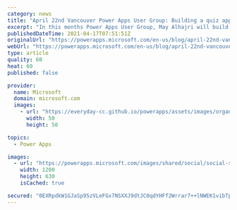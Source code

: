 ```yaml
---
category: news
title: "April 22nd Vancouver Power Apps User Group: Building a quiz app with Power Apps and Sharepoint by May Alhajri and Scott Durow"
excerpt: "In this months Power Apps User Group, May Alhajri will build a quiz by using Power Apps and Sharepoint as our data source.\r\nWhen: April 22nd, 2021 6pm PST\r\nWhere: https://aka.ms/VancouverUG"
publishedDateTime: 2021-04-17T07:51:51Z
originalUrl: "https://powerapps.microsoft.com/en-us/blog/april-22nd-vancouver-power-apps-user-group-building-a-quiz-app-with-power-apps-and-sharepoint-by-may-alhajri-and-scott-durow/"
webUrl: "https://powerapps.microsoft.com/en-us/blog/april-22nd-vancouver-power-apps-user-group-building-a-quiz-app-with-power-apps-and-sharepoint-by-may-alhajri-and-scott-durow/"
type: article
quality: 60
heat: 60
published: false

provider:
  name: Microsoft
  domain: microsoft.com
  images:
    - url: "https://everyday-cc.github.io/powerapps/assets/images/organizations/microsoft.com-50x50.jpg"
      width: 50
      height: 50

topics:
  - Power Apps

images:
  - url: "https://powerapps.microsoft.com/images/shared/social/social-share-post-ignite.png"
    width: 1200
    height: 630
    isCached: true

secured: "0EXRpdkW1GJaSp95zVLeFGx7NSXXJ9dtJC0qdYHFf2Wrrar7++lNWEK1vibTpwNQ2JIvwAU+KT4SswspzHxk1H3aptbFJ+CzDj2kVZWhk0+blety8lDzcs/hys8UT2InO5WwEjMRjTgdeF+b99BH4L33DMeVWboLzbqrF0kEA6bKxx0XHcdwcqG1IscHsyGUZ2QLho+smRRLu2Jpt479ousbJ1N31q+FW7jKW6nMGZnmogxW92r9tAp6cj0/oLtMf6EcD/XCPKUDc8+cKEPQm02lQoG0XM7B3ZO6++87dakAUFITl2SyaJ/yMj5fsu9AqAS52PBekDI9JDJms2gGmUfMZL9R+WYvg1NDj5xGo38=;OnSyYw4KWwSNcrPNZA2evA=="
---
```


